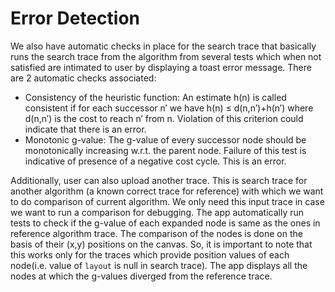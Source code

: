 # Error Detection

We also have automatic checks in place for the search trace that basically runs the search trace from the algorithm from several tests which when not satisfied are intimated to user by displaying a toast error message.
There are 2 automatic checks associated:
- Consistency of the heuristic function: An estimate h(n) is called consistent if for each successor n′ we have h(n) ≤ d(n,n′)+h(n′) where d(n,n′) is the cost to reach n′ from n. Violation of this criterion could indicate that there is an error.
- Monotonic g-value: The g-value of every successor node should be monotonically increasing w.r.t. the parent node. Failure of this test is indicative of presence of a negative cost cycle. This is an error.

Additionally, user can also upload another trace. This is search trace for another algorithm (a known correct trace for reference) with which we want to do comparison of current algorithm. We only need this input trace in case we want to run a comparison for debugging. The app automatically run tests to check if the g-value of each expanded node is same as the ones in reference algorithm trace. The comparison of the nodes is done on the basis of their (x,y) positions on the canvas. So, it is important to note that this works only for the traces which provide position values of each node(i.e. value of `layout` is null in search trace). The app displays all the nodes at which the g-values diverged from the reference trace.
